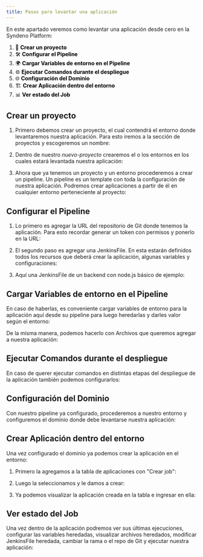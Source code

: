```yaml
---
title: Pasos para levantar una aplicación
---
```


En este apartado veremos como levantar una aplicación desde cero en la Syndeno Platform:

<style>
 /*cambiar el color de los enlaces
 */
a {
    color: black; /* Set the color to black */
    text-decoration: none; /* Remove underline */
}
</style>

1. 🚀 [**Crear un proyecto**](#crear-un-proyecto)
2. 🛠️ [**Configurar el Pipeline**](#configurar-el-pipeline)
3. 🌍 [**Cargar Variables de entorno en el Pipeline**](#cargar-variables-de-entorno-en-el-pipeline)
4. ⚙️ [**Ejecutar Comandos durante el despliegue**](#ejecutar-comandos-durante-el-despliegue)
5. 🌐 [**Configuración del Dominio**](#configuración-del-dominio)
6. 🏗️ [**Crear Aplicación dentro del entorno**](#crear-aplicación-dentro-del-entorno)
7. 📊 [**Ver estado del Job**](#ver-estado-del-job)

## Crear un proyecto
1. Primero debemos crear un proyecto, el cual contendrá el entorno donde levantaremos nuestra aplicación. Para esto iremos a la sección de proyectos y escogeremos un nombre:

[captura creando nuevo proyecto]: #

2. Dentro de nuestro *nuevo-proyecto* crearemos el o los entornos en los cuales estará levantada nuestra aplicación:

[captura creando nuevo entorno]: #

3. Ahora que ya tenemos un proyecto y un entorno procederemos a crear un pipeline. Un pipeline es un template con toda la configuración de nuestra aplicación. Podremos crear aplicaciones a partir de él en cualquier entorno perteneciente al proyecto:

[captura creando un pipeline]: #

## Configurar el Pipeline
1. Lo primero es agregar la URL del repositorio de Git donde tenemos la aplicación. Para esto recordar generar un token con permisos y ponerlo en la URL:

[captura del apartado GIT del Pipeline]: #

2. El segundo paso es agregar una JenkinsFile. En esta estarán definidos todos los recursos que deberá crear la aplicación, algunas variables y configuraciones:

[captura del apartado JenkinsFile agregando el Jenkinsfile]: #

3. Aquí una JenkinsFile de un backend con node.js básico de ejemplo:

[código de JenkinsFile de node.js]: #

## Cargar Variables de entorno en el Pipeline
En caso de haberlas, es conveniente cargar variables de entorno para la aplicación aquí desde su pipeline para luego heredarlas y darles valor según el entorno:

[captura de variable para Job]: #

De la misma manera, podemos hacerlo con Archivos que queremos agregar a nuestra aplicación:

[captura del raw donde se le pasan las variables]: #

## Ejecutar Comandos durante el despliegue
En caso de querer ejecutar comandos en distintas etapas del despliegue de la aplicación también podemos configurarlos:

[captura pestaña comandos del pipeline]: #

## Configuración del Dominio
Con nuestro pipeline ya configurado, procederemos a nuestro entorno y configuremos el dominio donde debe levantarse nuestra aplicación:

[captura de pestaña configuración para el dominio]: #

## Crear Aplicación dentro del entorno
Una vez configurado el dominio ya podemos crear la aplicación en el entorno:
1. Primero la agregamos a la tabla de aplicaciones con "Crear job":

[captura creando job]: #

2. Luego la seleccionamos y le damos a crear: 

[captura seleccionando crear job]: #

3. Ya podemos visualizar la aplicación creada en la tabla e ingresar en ella:

[captura cuando el job ya este creado]: #

## Ver estado del Job
Una vez dentro de la aplicación podremos ver sus últimas ejecuciones, configurar las variables heredadas, visualizar archivos heredados, modificar JenkinsFile heredada, cambiar la rama o el repo de Git y ejecutar nuestra aplicación:

[captura de las ejecución del job]: #